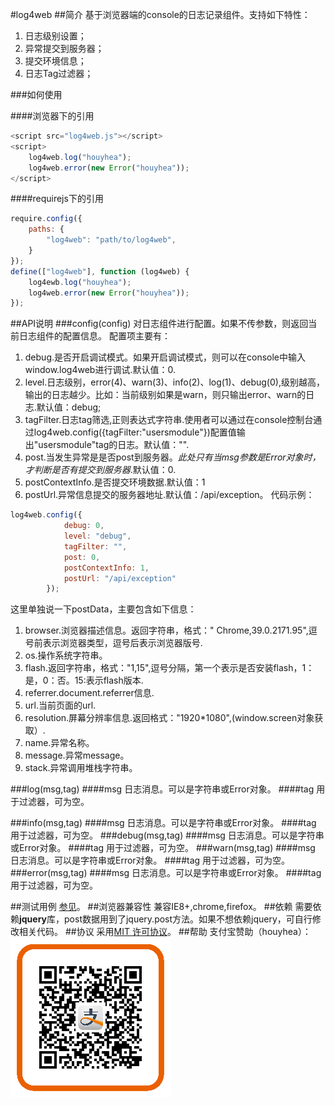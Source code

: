 #log4web
##简介
基于浏览器端的console的日志记录组件。支持如下特性：

1. 日志级别设置；
2. 异常提交到服务器；
3. 提交环境信息；
4. 日志Tag过滤器；

###如何使用


####浏览器下的引用
```js
<script src="log4web.js"></script>
<script>
    log4web.log("houyhea");
    log4web.error(new Error("houyhea"));
</script>
```
####requirejs下的引用
```js
require.config({
    paths: {
        "log4web": "path/to/log4web",
    }
});
define(["log4web"], function (log4web) {
    log4ewb.log("houyhea");
    log4web.error(new Error("houyhea"));
});
```

##API说明
###config(config)
对日志组件进行配置。如果不传参数，则返回当前日志组件的配置信息。
配置项主要有：

1. debug.是否开启调试模式。如果开启调试模式，则可以在console中输入window.log4web进行调试.默认值：0.
2. level.日志级别，error(4)、warn(3)、info(2)、log(1)、debug(0),级别越高，输出的日志越少。比如：当前级别如果是warn，则只输出error、warn的日志.默认值：debug;
3. tagFilter.日志tag筛选,正则表达式字符串.使用者可以通过在console控制台通过log4web.config({tagFilter:"usersmodule"})配置值输出"usersmodule"tag的日志。默认值："".
4. post.当发生异常是是否post到服务器。*此处只有当msg参数是Error对象时，才判断是否有提交到服务器*.默认值：0.
5. postContextInfo.是否提交环境数据.默认值：1
6. postUrl.异常信息提交的服务器地址.默认值：/api/exception。
代码示例：
```js
log4web.config({
            debug: 0,
            level: "debug",
            tagFilter: "",
            post: 0,
            postContextInfo: 1,
            postUrl: "/api/exception"
        });
```
这里单独说一下postData，主要包含如下信息：

1. browser.浏览器描述信息。返回字符串，格式：" Chrome,39.0.2171.95",逗号前表示浏览器类型，逗号后表示浏览器版号.
2. os.操作系统字符串。
3. flash.返回字符串，格式："1,15",逗号分隔，第一个表示是否安装flash，1：是，0：否。15:表示flash版本.
4. referrer.document.referrer信息.
5. url.当前页面的url.
6. resolution.屏幕分辨率信息.返回格式："1920*1080",(window.screen对象获取）.
7. name.异常名称。
8. message.异常message。
9. stack.异常调用堆栈字符串。

###log(msg,tag)
####msg
日志消息。可以是字符串或Error对象。
####tag
用于过滤器，可为空。

###info(msg,tag)
####msg
日志消息。可以是字符串或Error对象。
####tag
用于过滤器，可为空。
###debug(msg,tag)
####msg
日志消息。可以是字符串或Error对象。
####tag
用于过滤器，可为空。
###warn(msg,tag)
####msg
日志消息。可以是字符串或Error对象。
####tag
用于过滤器，可为空。
###error(msg,tag)
####msg
日志消息。可以是字符串或Error对象。
####tag
用于过滤器，可为空。


##测试用例
[参见](https://github.com/houyhea/log4web/blob/master/test/unitTest.html)。
##浏览器兼容性
兼容IE8+,chrome,firefox。
##依赖
需要依赖**jquery**库，post数据用到了jquery.post方法。如果不想依赖jquery，可自行修改相关代码。
##协议
采用[MIT 许可协议](https://github.com/houyhea/log4web/blob/master/LICENSE)。
##帮助
支付宝赞助（houyhea）：  
![赞助](https://raw.githubusercontent.com/houyhea/lab/master/alipayqrcode.png)